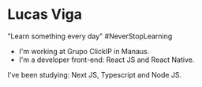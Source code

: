 # Lucas Viga

"Learn something every day" #NeverStopLearning

- I'm working at Grupo ClickIP in Manaus.
- I'm a developer front-end: React JS and React Native.

I've been studying: Next JS, Typescript and Node JS.
<!-- [![Anurag's GitHub stats](https://github-readme-stats.vercel.app/api?username=anuraghazra)](https://github.com/lucasviga/github-readme-stats) -->

<!--
**lucasviga/lucasviga** is a ✨ _special_ ✨ repository because its `README.md` (this file) appears on your GitHub profile.

Here are some ideas to get you started:

- 🔭 I’m currently working on ...
- 🌱 I’m currently learning ...
- 👯 I’m looking to collaborate on ...
- 🤔 I’m looking for help with ...
- 💬 Ask me about ...
- 📫 How to reach me: ...
- 😄 Pronouns: ...
- ⚡ Fun fact: ...
-->
